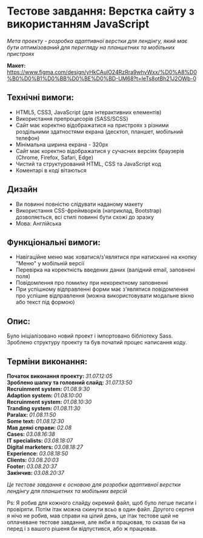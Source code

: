 # Тестове завдання: Верстка сайту з використанням JavaScript

<i>Мета проекту - розробка адаптивної верстки для лендінгу, який має бути оптимізований для перегляду на планшетних та мобільних пристроях  </i>

<b>Макет:</b> https://www.figma.com/design/yHkCAulO24RzRra9whyWxx/%D0%A8%D0%B0%D0%B1%D0%BB%D0%BE%D0%BD-UM68?t=IeTs8otBh21J2OWb-0

## Технічні вимоги:
-	HTML5, CSS3, JavaScript (для інтерактивних елементів)
-	Використання препроцесорів (SASS/SCSS) 
-	Сайт має коректно відображатися на пристроях з різними роздільними здатностями екрана (десктоп, планшет, мобільний телефон) 
-	Мінімальна ширина екрана - 320px 
-	Сайт має коректно відображатися у сучасних версіях браузерів (Chrome, Firefox, Safari, Edge) 
-	Чистий та структурований HTML, CSS та JavaScript код 
-	Коментарі в коді вітаються 

## Дизайн
-	Ви повинні повністю слідувати наданому макету 
-	Використання CSS-фреймворків (наприклад, Bootstrap)
дозволяється, всі стилі повинні бути схожі до зразку 
-	Мова: Англійська   

## Функціональні вимоги:  
-	Навігаційне меню має ховатися/з'являтися при натисканні на кнопку "Меню" у мобільній версії 
-	Перевірка на коректність введених даних (валідний email, заповнені поля) 
-	Повідомлення про помилку при некоректному заповненні 
-	При успішному відправленні форми має з'являтися повідомлення про успішне відправлення (можна використовувати модальне вікно або текст під формою) 

## Опис:
Було ініціалізовано новий проект і імпортовано бібліотеку Sass. Зроблено структуру проекту та був початий процес написання коду.

## Терміни виконання: 
<b>Початок виконання проекту: </b><i>31.07.12:05</i><br/>
<b>Зроблено шапку та головний слайд: </b><i>31.07.13:50</i><br/>
<b>Recruinment system: </b><i>01.08.9:30</i><br/>
<b>Adaption system: </b><i>01.08.10:00</i><br/>
<b>Recruinment system: </b><i>01.08.10:30</i><br/>
<b>Tranding system: </b><i>01.08.11:30</i><br/>
<b>Paralax: </b><i>01.08.11:50</i><br/>
<b>Some text: </b><i>01.08.12:30</i><br/>
<b>Мав деякі справи: </b><i>02.08</i><br/>
<b>Cases: </b><i>03.08.16:38</i><br/>
<b>IT specialists: </b><i>03.08.18:07</i><br/>
<b>Digital marketers: </b><i>03.08.18:27</i><br/>
<b>Experience: </b><i>03.08.18:50</i><br/>
<b>Clients: </b><i>03.08.20:03</i><br/>
<b>Footer: </b><i>03.08.20:37</i><br/>
<b>Закінчив: </b><i>03.08.20:37</i><br/>

<i>Це тестове завдання є основою для розробки адаптивної верстки лендінгу для планшетних та мобільних версій</i>

Ps: Я робив для кожного слайду окремий файл, щоб було легше писати і провіряти. Потім ітак можна скинути всьо в один файл. Другого серпня я нічо не робив, мав справи на цілий день, це ітак тестове щей не оплачеване тестове завдання, але якби я працював, то сказав би на перед і з вашого рішеня би відпустився, або ж працював.